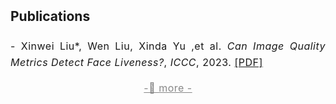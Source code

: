 <h2 style="margin: 2px 0px -10px;">
  <a href="./publication.html" style="text-decoration: none; color: inherit;">Publications</a>
</h2>
<br>
<div style="font-size: 16px; line-height: 1.6; letter-spacing: 0.5px; text-align: justify;">
  <p>
    - Xinwei Liu*, Wen Liu, Xinda Yu ,et al. <!--一次建议只展示三个author，为第一作者，第二作者，通讯作者--> 
    <em>Can Image Quality Metrics Detect Face Liveness?</em>, <em>ICCC</em>, 2023.<!--展示论文名，期刊/会议缩写，年份--> 
    <a href="./assets/files/curriculum_vitae.pdf" target="_blank">[PDF]</a>
  </p>
  <p style="font-size: 16px; text-align: center; margin-bottom: 0px;">
    <a href="http://Yu-Xinda.github.io/publication/publication.html" style="text-decoration: underline; color: #888;">
        -🔺 more - <!--用于跳转到详情页--> 
    </a>
  </p>
</div>
